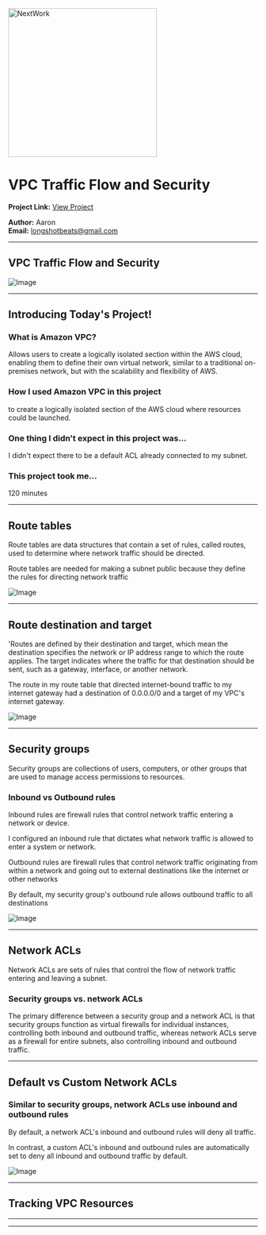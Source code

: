 <img src="https://cdn.prod.website-files.com/677c400686e724409a5a7409/6790ad949cf622dc8dcd9fe4_nextwork-logo-leather.svg" alt="NextWork" width="300" />

# VPC Traffic Flow and Security

**Project Link:** [View Project](http://learn.nextwork.org/projects/aws-networks-security)

**Author:** Aaron  
**Email:** longshotbeats@gmail.com

---

## VPC Traffic Flow and Security

![Image](http://learn.nextwork.org/gleeful_red_proud_durian/uploads/aws-networks-security_92b0b0b4)

---

## Introducing Today's Project!

### What is Amazon VPC?

Allows users to create a logically isolated section within the AWS cloud, enabling them to define their own virtual network, similar to a traditional on-premises network, but with the scalability and flexibility of AWS.

### How I used Amazon VPC in this project

to create a logically isolated section of the AWS cloud where resources could be launched.

### One thing I didn't expect in this project was...

I didn't expect there to be a default ACL already connected to my subnet.

### This project took me...

120 minutes

---

## Route tables

Route tables are data structures that contain a set of rules, called routes, used to determine where network traffic should be directed.

Route tables are needed for making a subnet public because they define the rules for directing network traffic

![Image](http://learn.nextwork.org/gleeful_red_proud_durian/uploads/aws-networks-security_0a07b191)

---

## Route destination and target

'Routes are defined by their destination and target, which mean the destination specifies the network or IP address range to which the route applies. The target indicates where the traffic for that destination should be sent, such as a gateway, interface, or another network.

The route in my route table that directed internet-bound traffic to my internet gateway had a destination of 0.0.0.0/0 and a target of my VPC's internet gateway.


![Image](http://learn.nextwork.org/gleeful_red_proud_durian/uploads/aws-networks-security_0a07b191)

---

## Security groups

Security groups are collections of users, computers, or other groups that are used to manage access permissions to resources.

### Inbound vs Outbound rules

Inbound rules are firewall rules that control network traffic entering a network or device.

I configured an inbound rule that dictates what network traffic is allowed to enter a system or network.

Outbound rules are firewall rules that control network traffic originating from within a network and going out to external destinations like the internet or other networks

By default, my security group's outbound rule allows outbound traffic to all destinations



![Image](http://learn.nextwork.org/gleeful_red_proud_durian/uploads/aws-networks-security_92b0b0b4)

---

## Network ACLs

Network ACLs are sets of rules that control the flow of network traffic entering and leaving a subnet.

### Security groups vs. network ACLs

The primary difference between a security group and a network ACL is that security groups function as virtual firewalls for individual instances, controlling both inbound and outbound traffic, whereas network ACLs serve as a firewall for entire subnets, also controlling inbound and outbound traffic. 

---

## Default vs Custom Network ACLs

### Similar to security groups, network ACLs use inbound and outbound rules

By default, a network ACL's inbound and outbound rules will deny all traffic.

In contrast, a custom ACL's inbound and outbound rules are automatically set to deny all inbound and outbound traffic by default.

![Image](http://learn.nextwork.org/gleeful_red_proud_durian/uploads/aws-networks-security_4faeb056)

---

## Tracking VPC Resources

---

---
